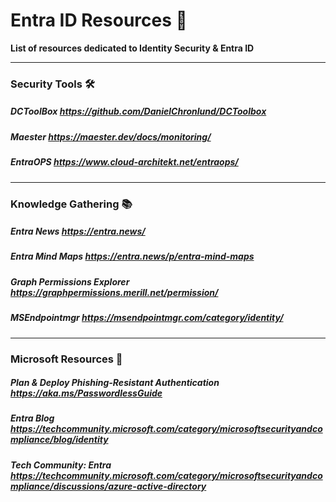 
# Entra ID Resources 🔐

**List of resources dedicated to Identity Security & Entra ID**

---

### Security Tools 🛠️

##### DCToolBox https://github.com/DanielChronlund/DCToolbox

##### Maester https://maester.dev/docs/monitoring/

##### EntraOPS https://www.cloud-architekt.net/entraops/

---

### Knowledge Gathering 📚

##### Entra News https://entra.news/

##### Entra Mind Maps https://entra.news/p/entra-mind-maps

##### Graph Permissions Explorer https://graphpermissions.merill.net/permission/

##### MSEndpointmgr https://msendpointmgr.com/category/identity/

---

### Microsoft Resources 🔑

##### Plan & Deploy Phishing-Resistant Authentication https://aka.ms/PasswordlessGuide

##### Entra Blog https://techcommunity.microsoft.com/category/microsoftsecurityandcompliance/blog/identity

##### Tech Community: Entra https://techcommunity.microsoft.com/category/microsoftsecurityandcompliance/discussions/azure-active-directory
